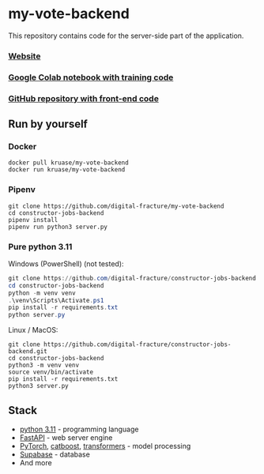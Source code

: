 # my-vote-backend

This repository contains code for the server-side part of the application.

### [Website](https://front-7.vercel.app/)

### [Google Colab notebook with training code](https://colab.research.google.com/drive/1uYy6426mAx55jy4FWK1xUucn-BHRNJQr?usp=sharing)

### [GitHub repository with front-end code](https://github.com/digital-fracture/my-vote-frontend)

## Run by yourself

### Docker

```shell
docker pull kruase/my-vote-backend
docker run kruase/my-vote-backend
```

### Pipenv

```shell
git clone https://github.com/digital-fracture/my-vote-backend
cd constructor-jobs-backend
pipenv install
pipenv run python3 server.py
```

### Pure python 3.11

Windows (PowerShell) (not tested):
```powershell
git clone https://github.com/digital-fracture/constructor-jobs-backend.git
cd constructor-jobs-backend
python -m venv venv
.\venv\Scripts\Activate.ps1
pip install -r requirements.txt
python server.py
```

Linux / MacOS:
```shell
git clone https://github.com/digital-fracture/constructor-jobs-backend.git
cd constructor-jobs-backend
python3 -m venv venv
source venv/bin/activate
pip install -r requirements.txt
python3 server.py
```

## Stack

- [python 3.11](https://python.org/) - programming language
- [FastAPI](https://pypi.org/project/fastapi/) - web server engine
- [PyTorch](https://pypi.org/project/torch/), [catboost](https://pypi.org/project/catboost/), [transformers](https://pypi.org/project/transformers/) - model processing
- [Supabase](https://supabase.com/) - database
- And more
